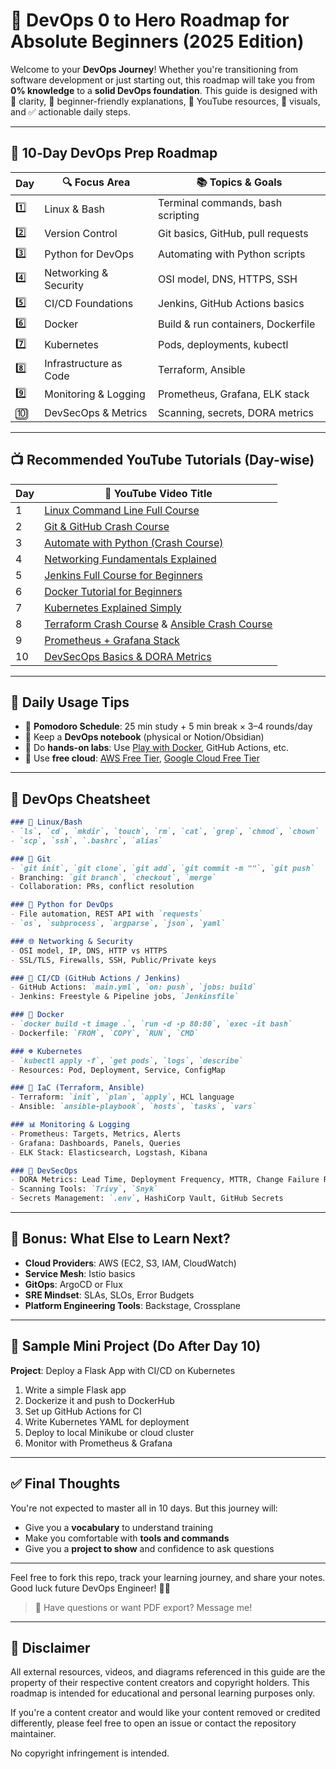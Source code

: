 # 🚀 DevOps 0 to Hero Roadmap for Absolute Beginners (2025 Edition)

Welcome to your **DevOps Journey**! Whether you're transitioning from software development or just starting out, this roadmap will take you from **0% knowledge** to a **solid DevOps foundation**. This guide is designed with 💯 clarity, 🧠 beginner-friendly explanations, 🎥 YouTube resources, 📸 visuals, and ✅ actionable daily steps.

---

## 📅 10‑Day DevOps Prep Roadmap

| Day | 🔍 Focus Area       | 📚 Topics & Goals |
|-----|---------------------|------------------|
| 1️⃣ | Linux & Bash        | Terminal commands, bash scripting |
| 2️⃣ | Version Control     | Git basics, GitHub, pull requests |
| 3️⃣ | Python for DevOps   | Automating with Python scripts |
| 4️⃣ | Networking & Security | OSI model, DNS, HTTPS, SSH |
| 5️⃣ | CI/CD Foundations   | Jenkins, GitHub Actions basics |
| 6️⃣ | Docker              | Build & run containers, Dockerfile |
| 7️⃣ | Kubernetes          | Pods, deployments, kubectl |
| 8️⃣ | Infrastructure as Code | Terraform, Ansible |
| 9️⃣ | Monitoring & Logging | Prometheus, Grafana, ELK stack |
| 🔟 | DevSecOps & Metrics | Scanning, secrets, DORA metrics |

---

## 📺 Recommended YouTube Tutorials (Day-wise)

| Day | 🔗 YouTube Video Title |
|-----|------------------------|
| 1 | [Linux Command Line Full Course](https://www.youtube.com/watch?v=ZtqBQ68cfJc) |
| 2 | [Git & GitHub Crash Course](https://www.youtube.com/watch?v=RGOj5yH7evk) |
| 3 | [Automate with Python (Crash Course)](https://www.youtube.com/watch?v=VXwx5l0vY-w) |
| 4 | [Networking Fundamentals Explained](https://www.youtube.com/watch?v=qiQR5rTSshw) |
| 5 | [Jenkins Full Course for Beginners](https://www.youtube.com/watch?v=6YZvp2GwT0A) |
| 6 | [Docker Tutorial for Beginners](https://www.youtube.com/watch?v=pTFZFxd4hOI) |
| 7 | [Kubernetes Explained Simply](https://www.youtube.com/watch?v=X48VuDVv0do) |
| 8 | [Terraform Crash Course](https://www.youtube.com/watch?v=7xngnjfIlK4) & [Ansible Crash Course](https://www.youtube.com/watch?v=wgQ3rHvdXp4) |
| 9 | [Prometheus + Grafana Stack](https://www.youtube.com/watch?v=h4Sl21AKiDg) |
| 10 | [DevSecOps Basics & DORA Metrics](https://www.youtube.com/watch?v=IednZgBfBik) |

---

## 📘 Daily Usage Tips

- 📌 **Pomodoro Schedule**: 25 min study + 5 min break × 3–4 rounds/day
- 📝 Keep a **DevOps notebook** (physical or Notion/Obsidian)
- 🧪 Do **hands-on labs**: Use [Play with Docker](https://labs.play-with-docker.com/), GitHub Actions, etc.
- 🧰 Use **free cloud**: [AWS Free Tier](https://aws.amazon.com/free/), [Google Cloud Free Tier](https://cloud.google.com/free)

---

## 🧾 DevOps Cheatsheet

```markdown
### 📂 Linux/Bash
- `ls`, `cd`, `mkdir`, `touch`, `rm`, `cat`, `grep`, `chmod`, `chown`
- `scp`, `ssh`, `.bashrc`, `alias`

### 🔁 Git
- `git init`, `git clone`, `git add`, `git commit -m ""`, `git push`
- Branching: `git branch`, `checkout`, `merge`
- Collaboration: PRs, conflict resolution

### 🐍 Python for DevOps
- File automation, REST API with `requests`
- `os`, `subprocess`, `argparse`, `json`, `yaml`

### 🌐 Networking & Security
- OSI model, IP, DNS, HTTP vs HTTPS
- SSL/TLS, Firewalls, SSH, Public/Private keys

### 🔄 CI/CD (GitHub Actions / Jenkins)
- GitHub Actions: `main.yml`, `on: push`, `jobs: build`
- Jenkins: Freestyle & Pipeline jobs, `Jenkinsfile`

### 🐳 Docker
- `docker build -t image .`, `run -d -p 80:80`, `exec -it bash`
- Dockerfile: `FROM`, `COPY`, `RUN`, `CMD`

### ☸️ Kubernetes
- `kubectl apply -f`, `get pods`, `logs`, `describe`
- Resources: Pod, Deployment, Service, ConfigMap

### 🔧 IaC (Terraform, Ansible)
- Terraform: `init`, `plan`, `apply`, HCL language
- Ansible: `ansible-playbook`, `hosts`, `tasks`, `vars`

### 📊 Monitoring & Logging
- Prometheus: Targets, Metrics, Alerts
- Grafana: Dashboards, Panels, Queries
- ELK Stack: Elasticsearch, Logstash, Kibana

### 🔐 DevSecOps
- DORA Metrics: Lead Time, Deployment Frequency, MTTR, Change Failure Rate
- Scanning Tools: `Trivy`, `Snyk`
- Secrets Management: `.env`, HashiCorp Vault, GitHub Secrets
```

---

## 🧠 Bonus: What Else to Learn Next?

- **Cloud Providers**: AWS (EC2, S3, IAM, CloudWatch)
- **Service Mesh**: Istio basics
- **GitOps**: ArgoCD or Flux
- **SRE Mindset**: SLAs, SLOs, Error Budgets
- **Platform Engineering Tools**: Backstage, Crossplane

---



## 💼 Sample Mini Project (Do After Day 10)

**Project**: Deploy a Flask App with CI/CD on Kubernetes

1. Write a simple Flask app
2. Dockerize it and push to DockerHub
3. Set up GitHub Actions for CI
4. Write Kubernetes YAML for deployment
5. Deploy to local Minikube or cloud cluster
6. Monitor with Prometheus & Grafana

---

## ✅ Final Thoughts

You're not expected to master all in 10 days. But this journey will:
- Give you a **vocabulary** to understand training
- Make you comfortable with **tools and commands**
- Give you a **project to show** and confidence to ask questions

---

Feel free to fork this repo, track your learning journey, and share your notes. Good luck future DevOps Engineer! 💪🔥

> 💬 Have questions or want PDF export? Message me!

---

## 📜 Disclaimer

All external resources, videos, and diagrams referenced in this guide are the property of their respective content creators and copyright holders. This roadmap is intended for educational and personal learning purposes only.

If you're a content creator and would like your content removed or credited differently, please feel free to open an issue or contact the repository maintainer.

No copyright infringement is intended.
